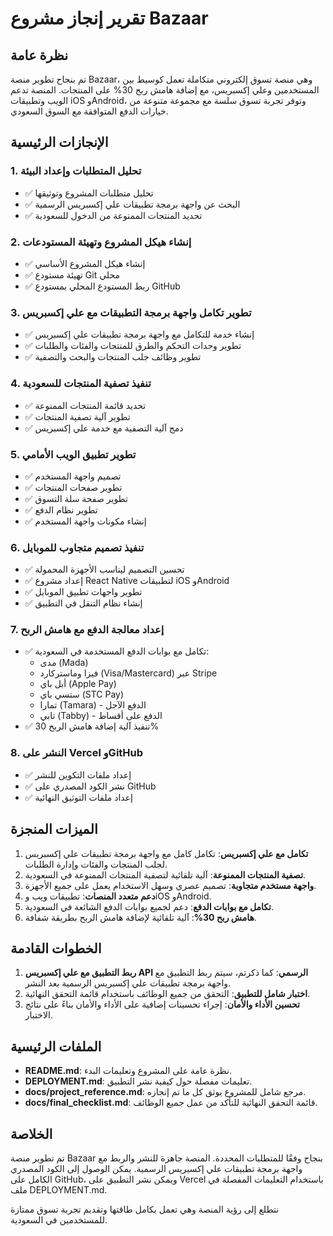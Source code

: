 # تقرير إنجاز مشروع Bazaar

## نظرة عامة
تم بنجاح تطوير منصة Bazaar، وهي منصة تسوق إلكتروني متكاملة تعمل كوسيط بين المستخدمين وعلي إكسبريس، مع إضافة هامش ربح 30% على المنتجات. المنصة تدعم الويب وتطبيقات iOS وAndroid، وتوفر تجربة تسوق سلسة مع مجموعة متنوعة من خيارات الدفع المتوافقة مع السوق السعودي.

## الإنجازات الرئيسية

### 1. تحليل المتطلبات وإعداد البيئة
- ✅ تحليل متطلبات المشروع وتوثيقها
- ✅ البحث عن واجهة برمجة تطبيقات علي إكسبريس الرسمية
- ✅ تحديد المنتجات الممنوعة من الدخول للسعودية

### 2. إنشاء هيكل المشروع وتهيئة المستودعات
- ✅ إنشاء هيكل المشروع الأساسي
- ✅ تهيئة مستودع Git محلي
- ✅ ربط المستودع المحلي بمستودع GitHub

### 3. تطوير تكامل واجهة برمجة التطبيقات مع علي إكسبريس
- ✅ إنشاء خدمة للتكامل مع واجهة برمجة تطبيقات علي إكسبريس
- ✅ تطوير وحدات التحكم والطرق للمنتجات والفئات والطلبات
- ✅ تطوير وظائف جلب المنتجات والبحث والتصفية

### 4. تنفيذ تصفية المنتجات للسعودية
- ✅ تحديد قائمة المنتجات الممنوعة
- ✅ تطوير آلية تصفية المنتجات
- ✅ دمج آلية التصفية مع خدمة علي إكسبريس

### 5. تطوير تطبيق الويب الأمامي
- ✅ تصميم واجهة المستخدم
- ✅ تطوير صفحات المنتجات
- ✅ تطوير صفحة سلة التسوق
- ✅ تطوير نظام الدفع
- ✅ إنشاء مكونات واجهة المستخدم

### 6. تنفيذ تصميم متجاوب للموبايل
- ✅ تحسين التصميم ليناسب الأجهزة المحمولة
- ✅ إعداد مشروع React Native لتطبيقات iOS وAndroid
- ✅ تطوير واجهات تطبيق الموبايل
- ✅ إنشاء نظام التنقل في التطبيق

### 7. إعداد معالجة الدفع مع هامش الربح
- ✅ تكامل مع بوابات الدفع المستخدمة في السعودية:
  - مدى (Mada)
  - فيزا وماستركارد (Visa/Mastercard) عبر Stripe
  - أبل باي (Apple Pay)
  - ستسي باي (STC Pay)
  - تمارا (Tamara) - الدفع الآجل
  - تابي (Tabby) - الدفع على أقساط
- ✅ تنفيذ آلية إضافة هامش الربح 30%

### 8. النشر على Vercel وGitHub
- ✅ إعداد ملفات التكوين للنشر
- ✅ نشر الكود المصدري على GitHub
- ✅ إعداد ملفات التوثيق النهائية

## الميزات المنجزة
1. **تكامل مع علي إكسبريس**: تكامل كامل مع واجهة برمجة تطبيقات علي إكسبريس لجلب المنتجات والفئات وإدارة الطلبات.
2. **تصفية المنتجات الممنوعة**: آلية تلقائية لتصفية المنتجات الممنوعة في السعودية.
3. **واجهة مستخدم متجاوبة**: تصميم عصري وسهل الاستخدام يعمل على جميع الأجهزة.
4. **دعم متعدد المنصات**: تطبيقات ويب وiOS وAndroid.
5. **تكامل مع بوابات الدفع**: دعم لجميع بوابات الدفع الشائعة في السعودية.
6. **هامش ربح 30%**: آلية تلقائية لإضافة هامش الربح بطريقة شفافة.

## الخطوات القادمة
1. **ربط التطبيق مع علي إكسبريس API الرسمي**: كما ذكرتم، سيتم ربط التطبيق مع واجهة برمجة تطبيقات علي إكسبريس الرسمية بعد النشر.
2. **اختبار شامل للتطبيق**: التحقق من جميع الوظائف باستخدام قائمة التحقق النهائية.
3. **تحسين الأداء والأمان**: إجراء تحسينات إضافية على الأداء والأمان بناءً على نتائج الاختبار.

## الملفات الرئيسية
- **README.md**: نظرة عامة على المشروع وتعليمات البدء.
- **DEPLOYMENT.md**: تعليمات مفصلة حول كيفية نشر التطبيق.
- **docs/project_reference.md**: مرجع شامل للمشروع يوثق كل ما تم إنجازه.
- **docs/final_checklist.md**: قائمة التحقق النهائية للتأكد من عمل جميع الوظائف.

## الخلاصة
تم تطوير منصة Bazaar بنجاح وفقًا للمتطلبات المحددة. المنصة جاهزة للنشر والربط مع واجهة برمجة تطبيقات علي إكسبريس الرسمية. يمكن الوصول إلى الكود المصدري الكامل على GitHub، ويمكن نشر التطبيق على Vercel باستخدام التعليمات المفصلة في ملف DEPLOYMENT.md.

نتطلع إلى رؤية المنصة وهي تعمل بكامل طاقتها وتقديم تجربة تسوق ممتازة للمستخدمين في السعودية.
